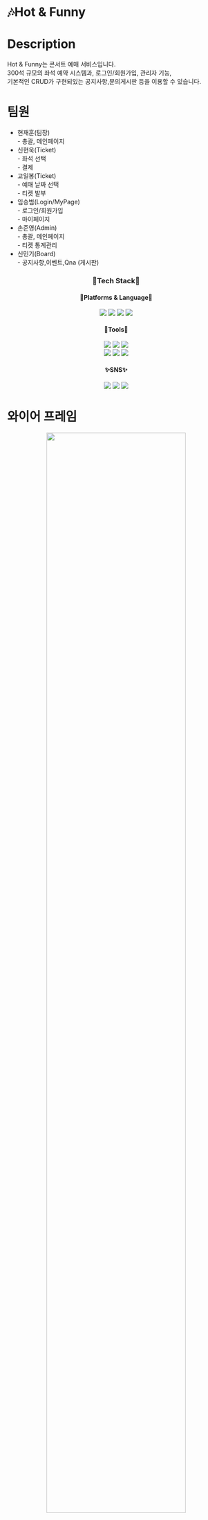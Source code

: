 <h1>🎶Hot & Funny</h1>

<h1>Description</h1>

Hot & Funny는 콘서트 예매 서비스입니다.   
300석 규모의 좌석 예약 시스템과, 로그인/회원가입, 관리자 기능,    
기본적인 CRUD가 구현되있는 공지사항,문의게시판 등을 이용할 수 있습니다.



<h1>팀원</h1>
<ul>
<li>
  현재훈(팀장)<br>
  - 총괄, 메인페이지  
</li>
<li>
  신현욱(Ticket)<br>
  - 좌석 선택<br>  
  - 결제  
</li>
<li>
  고일봉(Ticket)<br>
  - 예매 날짜 선택<br> 
  - 티켓 발부  
</li>
<li>
  임승범(Login/MyPage)<br>
  - 로그인/회원가입<br>  
  - 마이페이지  
</li>
<li>
  손준영(Admin)<br>
  - 총괄, 메인페이지<br>  
  - 티켓 통계관리  
</li>
<li>
  신민기(Board)<br>
  - 공지사항,이벤트,Qna (게시판)  
</li>
  
</ul>

<div align="center">
  <h3>🎉Tech Stack🎉</h3>
  <h4>🌈Platforms & Language🌈</h4>
  <div>
    <img src="https://img.shields.io/badge/JAVA-FF7328?style=flat&logo=JAVA&logoColor=white"/>
    <img src="https://img.shields.io/badge/JavaScript-F7DF1E?style=flat&logo=JavaScript&logoColor=white"/>
    <img src="https://img.shields.io/badge/HTML5-E34F26?style=flat&logo=HTML5&logoColor=white"/>
    <img src="https://img.shields.io/badge/CSS3-1572B6?style=flat&logo=CSS3&logoColor=white"/>
  </div>
  <h4>🧰Tools🧰</h4>
  <div>
    <img src="https://img.shields.io/badge/spring-6DB33F?style=flat&logo=spring&logoColor=white"/>
    <img src="https://img.shields.io/badge/Spring Boot-6DB33F?style=flat&logo=Spring Boot&logoColor=white"/>
    <img src="https://img.shields.io/badge/Thymeleaf-005F0F?style=flat&logo=Thymeleaf&logoColor=white"/>
  </div>
  <div>
    <img src="https://img.shields.io/badge/MariaDB-003545?style=flat&logo=MariaDB&logoColor=white"/>
    <img src="https://img.shields.io/badge/Mybatis-0467DF?style=flat&logo=Mybatis&logoColor=white"/>
    <img src="https://img.shields.io/badge/Gradle-02303A?style=flat&logo=Gradle&logoColor=white"/>
  </div>
</div>

<div align="center">
  <h4>✨SNS✨</h4>
  <img src="https://img.shields.io/badge/Slack-4A154B?style=flat&logo=Slack&logoColor=white"/>
  <img src="https://img.shields.io/badge/KakaoTalk-FFCD00?style=flat&logo=KakaoTalk&logoColor=white"/>
   <img src="https://img.shields.io/badge/Notion-000000?style=flat&logo=Notion&logoColor=white"/>
</div>


<h1>와이어 프레임</h1>
<div align="center">
  <img width="80%" align="center" src="https://github.com/HyunSense/hyunsense/assets/130532597/a98082c4-880b-4700-bd22-3b2b3f19b501"/>
</div>


<h1>요구사항 정의서</h1>
<div align="center">
  <img width="80%" src="https://github.com/HyunSense/hyunsense/assets/130532597/3b230830-7896-4a97-88c9-ed0313c65e9f"/>
</div>

<h1>ERD</h1>
<div align="center">
  <img width="80%" src="https://github.com/HyunSense/hyunsense/assets/130532597/d0e0948c-af98-4d34-8a53-85fdfca520c2"/>
</div>

<h1>화면 구성</h1>
<div>
  <img width="33%" src="https://github.com/HyunSense/hyunsense/assets/130532597/c6d45349-0f26-47c6-861d-eb8f94993bc6" />
  <img width="33%"  src="https://github.com/HyunSense/hyunsense/assets/130532597/73b3178e-d893-4c1d-883a-304293c99c61" />
  <img width="33%"  src="https://github.com/HyunSense/hyunsense/assets/130532597/29d06cb3-84f9-413b-86e7-cee34431ced8" />
  <img width="33%"  src="https://github.com/HyunSense/hyunsense/assets/130532597/fbef31a6-a93b-48bc-bd4e-28a1197b9cf4" />
  <img width="33%"  src="https://github.com/HyunSense/hyunsense/assets/130532597/774f9fd5-7715-42ee-bac2-5a20a89a6c10" />
</div>


